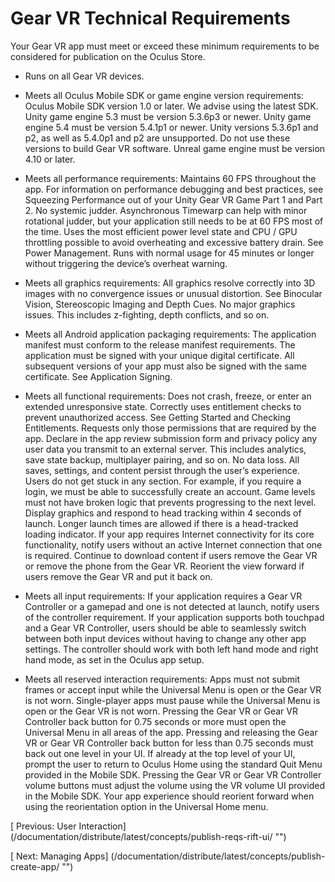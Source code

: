 
  
  
  
  
  
  
# Gear VR Technical Requirements
  
   
Your Gear VR app must meet or exceed these minimum requirements to be considered for publication on the Oculus Store.
   
   
- Runs on all Gear VR devices.
   
- Meets all Oculus Mobile SDK or game engine version requirements:
   Oculus Mobile SDK version 1.0 or later. We advise using the latest SDK.
   Unity game engine 5.3 must be version 5.3.6p3 or newer.
   Unity game engine 5.4 must be version 5.4.1p1 or newer.
   Unity versions 5.3.6p1 and p2, as well as 5.4.0p1 and p2 are unsupported. Do not use  these versions to build Gear VR software.
   Unreal game engine must be version 4.10 or later.
   
   
   
- Meets all performance requirements:
   Maintains 60 FPS throughout the app. For information on performance debugging and best  practices, see Squeezing Performance out of your Unity Gear VR Game Part 1 and   Part 2.
   No systemic judder. Asynchronous Timewarp can help with minor rotational judder, but  your application still needs to be at 60 FPS most of the time.
   Uses the most efficient power level state and CPU / GPU throttling possible to avoid  overheating and excessive battery drain. See Power Management.
   Runs with normal usage for 45 minutes or longer without triggering the device’s  overheat warning.
   
   
   
- Meets all graphics requirements:
   All graphics resolve correctly into 3D images with no convergence issues or unusual  distortion. See Binocular Vision, Stereoscopic Imaging and Depth Cues.
   No major graphics issues. This includes z-fighting, depth conflicts, and so on.
   
   
   
- Meets all Android application packaging requirements:
   The application manifest must conform to the release manifest requirements.
   The application must be signed with your unique digital certificate. All subsequent  versions of your app must also be signed with the same certificate. See Application Signing.
   
   
   
- Meets all functional requirements:
   Does not crash, freeze, or enter an extended unresponsive state.
   Correctly uses entitlement checks to prevent unauthorized access. See Getting Started and Checking Entitlements.
   Requests only those permissions that are required by the app.
   Declare in the app review submission form and privacy policy any user data you  transmit to an external server. This includes analytics, save state backup, multiplayer  pairing, and so on.
   No data loss. All saves, settings, and content persist through the user’s  experience.
   Users do not get stuck in any section. For example, if you require a login, we must be  able to successfully create an account. Game levels must not have broken logic that  prevents progressing to the next level.
   Display graphics and respond to head tracking within 4 seconds of launch. Longer  launch times are allowed if there is a head-tracked loading indicator.
   If your app requires Internet connectivity for its core functionality, notify users  without an active Internet connection that one is required.
   Continue to download content if users remove the Gear VR or remove the phone from the  Gear VR.
   Reorient the view forward if users remove the Gear VR and put it back on.
   
   
   
- Meets all input requirements:
   If your application requires a Gear VR Controller or a gamepad and one is not detected  at launch, notify users of the controller requirement.
   If your application supports both touchpad and a Gear VR Controller, users should be  able to seamlessly switch between both input devices without having to change any other  app settings.
   The controller should work with both left hand mode and right hand mode, as set in the  Oculus app setup.
   
   
   
- Meets all reserved interaction requirements:
   Apps must not submit frames or accept input while the Universal Menu is open or the  Gear VR is not worn.
   Single-player apps must pause while the Universal Menu is open or the Gear VR is not  worn.
   Pressing the Gear VR or Gear VR Controller back button for 0.75 seconds or more must  open the Universal Menu in all areas of the app.
   Pressing and releasing the Gear VR or Gear VR Controller back button for less than  0.75 seconds must back out one level in your UI. If already at the top level of your UI,  prompt the user to return to Oculus Home using the standard Quit Menu provided in the  Mobile SDK.
   Pressing the Gear VR or Gear VR Controller volume buttons must adjust the volume using  the VR volume UI provided in the Mobile SDK.
   Your app experience should reorient forward when using the reorientation option in the  Universal Home menu.
   
   
   
  
  
  
  
  
   
[
   Previous: User Interaction]
(/documentation/distribute/latest/concepts/publish-reqs-rift-ui/ "")
  
  
  
   
[
   Next: Managing Apps]
(/documentation/distribute/latest/concepts/publish-create-app/ "")
  
  
  
  
  
  

